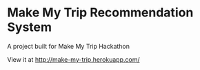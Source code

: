 # Make My Trip Recommendation System

A project built for Make My Trip Hackathon

View it at http://make-my-trip.herokuapp.com/